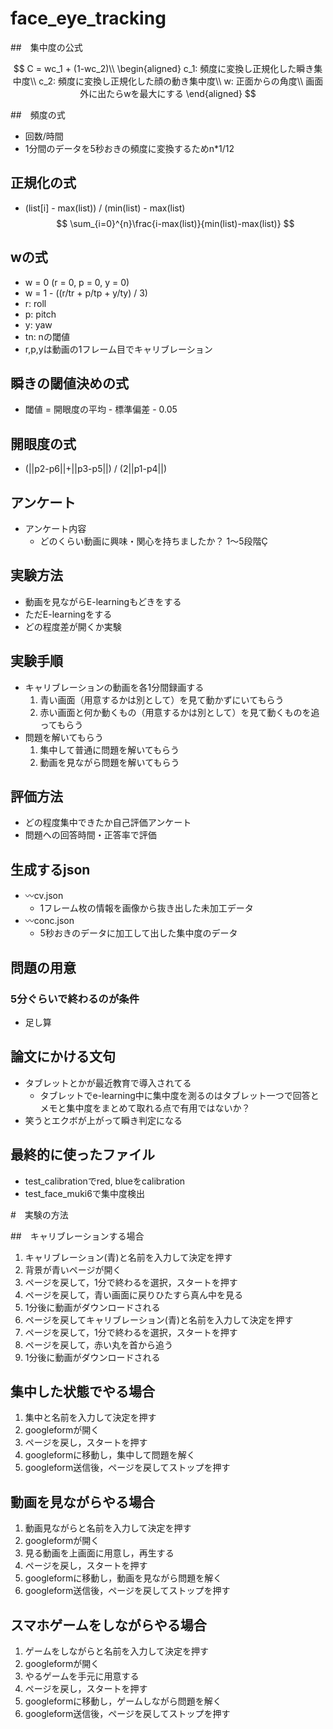 # face_eye_tracking

##　集中度の公式

$$
C = wc_1 + (1-wc_2)\\
\begin{aligned}
c_1: 頻度に変換し正規化した瞬き集中度\\
c_2: 頻度に変換し正規化した顔の動き集中度\\
w:  正面からの角度\\
画面外に出たらwを最大にする
\end{aligned}
$$

##　頻度の式

* 回数/時間
* 1分間のデータを5秒おきの頻度に変換するためn*1/12

## 正規化の式

* (list[i] - max(list)) / (min(list) - max(list)
$$
\sum_{i=0}^{n}\frac{i-max(list)}{min(list)-max(list)}
$$
## wの式

* w = 0 (r = 0, p = 0, y = 0)
* w = 1 - ((r/tr + p/tp + y/ty) / 3)
* r: roll
* p: pitch
* y: yaw
* tn: nの閾値
* r,p,yは動画の1フレーム目でキャリブレーション

## 瞬きの閾値決めの式
* 閾値 = 開眼度の平均 - 標準偏差 - 0.05

## 開眼度の式
* (||p2-p6||+||p3-p5||) / (2||p1-p4||)

## アンケート
* アンケート内容
  * どのくらい動画に興味・関心を持ちましたか？ 1〜5段階Ç

## 実験方法
* 動画を見ながらE-learningもどきをする
* ただE-learningをする
* どの程度差が開くか実験

## 実験手順
* キャリブレーションの動画を各1分間録画する
    1. 青い画面（用意するかは別として）を見て動かずにいてもらう
    2. 赤い画面と何か動くもの（用意するかは別として）を見て動くものを追ってもらう
* 問題を解いてもらう
    1. 集中して普通に問題を解いてもらう
    2. 動画を見ながら問題を解いてもらう
    
## 評価方法
* どの程度集中できたか自己評価アンケート
* 問題への回答時間・正答率で評価
  
## 生成するjson
* 〰cv.json
  * 1フレーム枚の情報を画像から抜き出した未加工データ
* 〰conc.json
  * 5秒おきのデータに加工して出した集中度のデータ
  
## 問題の用意
### 5分ぐらいで終わるのが条件
* 足し算

## 論文にかける文句
* タブレットとかが最近教育で導入されてる
    * タブレットでe-learning中に集中度を測るのはタブレット一つで回答とメモと集中度をまとめて取れる点で有用ではないか？
* 笑うとエクボが上がって瞬き判定になる

## 最終的に使ったファイル

* test_calibrationでred, blueをcalibration
* test_face_muki6で集中度検出

#　実験の方法

##　キャリブレーションする場合

1. キャリブレーション(青)と名前を入力して決定を押す
1. 背景が青いページが開く
1. ページを戻して，1分で終わるを選択，スタートを押す
1. ページを戻して，青い画面に戻りひたすら真ん中を見る
1. 1分後に動画がダウンロードされる
1. ページを戻してキャリブレーション(青)と名前を入力して決定を押す
1. ページを戻して，1分で終わるを選択，スタートを押す
1. ページを戻して，赤い丸を首から追う
1. 1分後に動画がダウンロードされる

## 集中した状態でやる場合

1. 集中と名前を入力して決定を押す
1. googleformが開く
1. ページを戻し，スタートを押す
1. googleformに移動し，集中して問題を解く
1. googleform送信後，ページを戻してストップを押す

## 動画を見ながらやる場合

1. 動画見ながらと名前を入力して決定を押す
1. googleformが開く
1. 見る動画を上画面に用意し，再生する
1. ページを戻し，スタートを押す
1. googleformに移動し，動画を見ながら問題を解く
1. googleform送信後，ページを戻してストップを押す

## スマホゲームをしながらやる場合

1. ゲームをしながらと名前を入力して決定を押す
1. googleformが開く
1. やるゲームを手元に用意する
1. ページを戻し，スタートを押す
1. googleformに移動し，ゲームしながら問題を解く
1. googleform送信後，ページを戻してストップを押す
